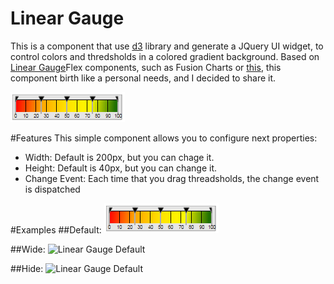 # Linear Gauge
This is a component that use [d3](http://d3js.org/) library and generate a JQuery UI widget, to control colors and thredsholds in a colored gradient background.
Based on [Linear Gauge](http://docs.fusioncharts.com/flex/charts/)Flex components, such as Fusion Charts or [this](http://www.ardisialabs.com/flex-components/linearGauges), this component birth like a personal needs, and I decided to share it.

![Linear Gauge Default](https://raw.githubusercontent.com/lflores/linear-gauge/master/images/linear-gauge.png)

#Features
This simple component allows you to configure next properties:
* Width: Default is 200px, but you can chage it.
* Height: Default is 40px, but you can change it.
* Change Event: Each time that you drag threadsholds, the change event is dispatched

#Examples
##Default:
![Linear Gauge Default](https://raw.githubusercontent.com/lflores/linear-gauge/master/images/linear-gauge.png)

##Wide:
![Linear Gauge Default](https://raw.githubusercontent.com/lflores/linear-gauge/master/images/linear-gauge-wide.png)

##Hide:
![Linear Gauge Default](https://raw.githubusercontent.com/lflores/linear-gauge/master/images/linear-gauge-hide.png)
